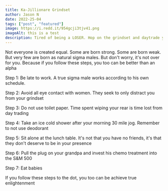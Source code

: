 ```yaml
---
title: Ka-Jillionare Grindset
author: Jason N
date: 2022-25-04
tags: ["post", "featured"]
image: https://i.redd.it/954gcji3tjv41.png
imageAlt: this is a test
description: Tired of being a LOSER. Hop on the grindset and daytrade your troubles away...
---
```


Not everyone is created equal. Some are born strong. Some are born weak. But very few are born as natural sigma males. But don't worry, it's not over for you. Because if you follow these steps, you too can be better than an alpha

Step 1: Be late to work. A true sigma male works according to his own schedule.

Step 2: Avoid all eye contact with women. They seek to only distract you from your grindset



Step 3: Do not use toilet paper. Time spent wiping your rear is time lost from day trading



Step 4: Take an ice cold shower after your morning 30 mile jog. Remember to not use deodorant

Step 5: Sit alone at the lunch table. It's not that you have no friends, it's that they don't deserve to be in your presence

Step 6: Pull the plug on your grandpa and invest his chemo treatment into the S&M 500

Step 7: Eat babies




If you follow these steps to the dot, you too can be achieve true enlightenment
